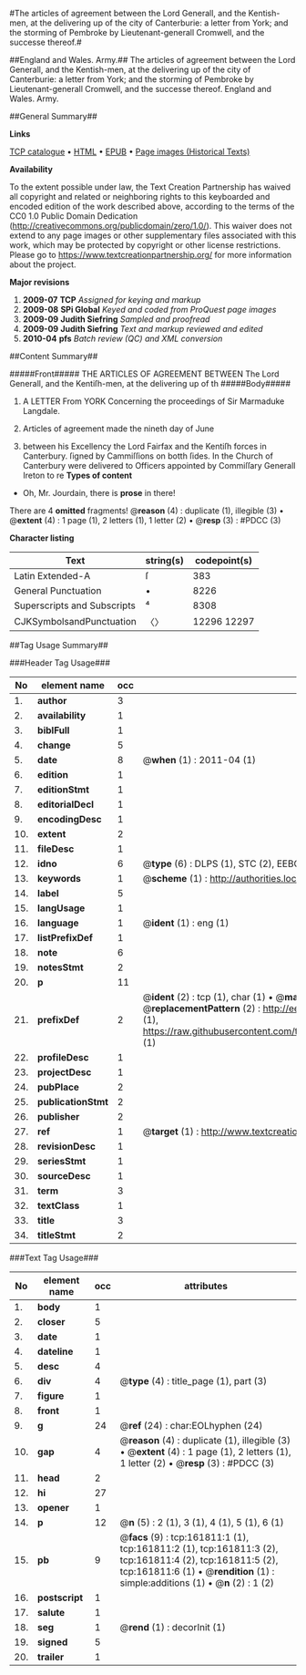 #The articles of agreement between the Lord Generall, and the Kentish-men, at the delivering up of the city of Canterburie: a letter from York; and the storming of Pembroke by Lieutenant-generall Cromwell, and the successe thereof.#

##England and Wales. Army.##
The articles of agreement between the Lord Generall, and the Kentish-men, at the delivering up of the city of Canterburie: a letter from York; and the storming of Pembroke by Lieutenant-generall Cromwell, and the successe thereof.
England and Wales. Army.

##General Summary##

**Links**

[TCP catalogue](http://www.ota.ox.ac.uk/tcp/)  • 
[HTML](http://tei.it.ox.ac.uk/tcp/Texts-HTML/free/A84/A84650.html)  • 
[EPUB](http://tei.it.ox.ac.uk/tcp/Texts-EPUB/free/A84/A84650.epub) • 
[Page images (Historical Texts)](https://historicaltexts.jisc.ac.uk/eebo-99864393e)

**Availability**

To the extent possible under law, the Text Creation Partnership has waived all copyright and related or neighboring rights to this keyboarded and encoded edition of the work described above, according to the terms of the CC0 1.0 Public Domain Dedication (http://creativecommons.org/publicdomain/zero/1.0/). This waiver does not extend to any page images or other supplementary files associated with this work, which may be protected by copyright or other license restrictions. Please go to https://www.textcreationpartnership.org/ for more information about the project.

**Major revisions**

1. __2009-07__ __TCP__ *Assigned for keying and markup*
1. __2009-08__ __SPi Global__ *Keyed and coded from ProQuest page images*
1. __2009-09__ __Judith Siefring__ *Sampled and proofread*
1. __2009-09__ __Judith Siefring__ *Text and markup reviewed and edited*
1. __2010-04__ __pfs__ *Batch review (QC) and XML conversion*

##Content Summary##

#####Front#####
THE ARTICLES OF AGREEMENT BETWEEN The Lord Generall, and the
Kentiſh-men, at the delivering up of th
#####Body#####

1. A LETTER From YORK Concerning the proceedings of Sir
Marmaduke Langdale.

1. Articles of agreement made the nineth day of June
1648. between his Excellency the Lord Fairfax and the
Kentiſh forces in Canterbury. ſigned by Cammiſſions on botth
ſides.
In the Church of Canterbury were delivered to Officers
appointed by Commiſſary Generall Ireton to re
**Types of content**

  * Oh, Mr. Jourdain, there is **prose** in there!

There are 4 **omitted** fragments! 
 @__reason__ (4) : duplicate (1), illegible (3)  •  @__extent__ (4) : 1 page (1), 2 letters (1), 1 letter (2)  •  @__resp__ (3) : #PDCC (3)

**Character listing**


|Text|string(s)|codepoint(s)|
|---|---|---|
|Latin Extended-A|ſ|383|
|General Punctuation|•|8226|
|Superscripts             and Subscripts|⁴|8308|
|CJKSymbolsandPunctuation|〈〉|12296 12297|

##Tag Usage Summary##

###Header Tag Usage###

|No|element name|occ|attributes|
|---|---|---|---|
|1.|__author__|3||
|2.|__availability__|1||
|3.|__biblFull__|1||
|4.|__change__|5||
|5.|__date__|8| @__when__ (1) : 2011-04 (1)|
|6.|__edition__|1||
|7.|__editionStmt__|1||
|8.|__editorialDecl__|1||
|9.|__encodingDesc__|1||
|10.|__extent__|2||
|11.|__fileDesc__|1||
|12.|__idno__|6| @__type__ (6) : DLPS (1), STC (2), EEBO-CITATION (1), PROQUEST (1), VID (1)|
|13.|__keywords__|1| @__scheme__ (1) : http://authorities.loc.gov/ (1)|
|14.|__label__|5||
|15.|__langUsage__|1||
|16.|__language__|1| @__ident__ (1) : eng (1)|
|17.|__listPrefixDef__|1||
|18.|__note__|6||
|19.|__notesStmt__|2||
|20.|__p__|11||
|21.|__prefixDef__|2| @__ident__ (2) : tcp (1), char (1)  •  @__matchPattern__ (2) : ([0-9\-]+):([0-9IVX]+) (1), (.+) (1)  •  @__replacementPattern__ (2) : http://eebo.chadwyck.com/downloadtiff?vid=$1&page=$2 (1), https://raw.githubusercontent.com/textcreationpartnership/Texts/master/tcpchars.xml#$1 (1)|
|22.|__profileDesc__|1||
|23.|__projectDesc__|1||
|24.|__pubPlace__|2||
|25.|__publicationStmt__|2||
|26.|__publisher__|2||
|27.|__ref__|1| @__target__ (1) : http://www.textcreationpartnership.org/docs/. (1)|
|28.|__revisionDesc__|1||
|29.|__seriesStmt__|1||
|30.|__sourceDesc__|1||
|31.|__term__|3||
|32.|__textClass__|1||
|33.|__title__|3||
|34.|__titleStmt__|2||


###Text Tag Usage###

|No|element name|occ|attributes|
|---|---|---|---|
|1.|__body__|1||
|2.|__closer__|5||
|3.|__date__|1||
|4.|__dateline__|1||
|5.|__desc__|4||
|6.|__div__|4| @__type__ (4) : title_page (1), part (3)|
|7.|__figure__|1||
|8.|__front__|1||
|9.|__g__|24| @__ref__ (24) : char:EOLhyphen (24)|
|10.|__gap__|4| @__reason__ (4) : duplicate (1), illegible (3)  •  @__extent__ (4) : 1 page (1), 2 letters (1), 1 letter (2)  •  @__resp__ (3) : #PDCC (3)|
|11.|__head__|2||
|12.|__hi__|27||
|13.|__opener__|1||
|14.|__p__|12| @__n__ (5) : 2 (1), 3 (1), 4 (1), 5 (1), 6 (1)|
|15.|__pb__|9| @__facs__ (9) : tcp:161811:1 (1), tcp:161811:2 (1), tcp:161811:3 (2), tcp:161811:4 (2), tcp:161811:5 (2), tcp:161811:6 (1)  •  @__rendition__ (1) : simple:additions (1)  •  @__n__ (2) : 1 (2)|
|16.|__postscript__|1||
|17.|__salute__|1||
|18.|__seg__|1| @__rend__ (1) : decorInit (1)|
|19.|__signed__|5||
|20.|__trailer__|1||
